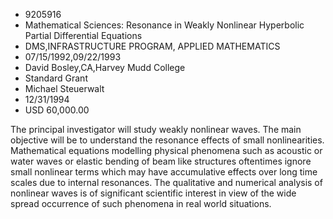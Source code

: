 
* 9205916
* Mathematical Sciences: Resonance in Weakly Nonlinear Hyperbolic Partial Differential Equations
* DMS,INFRASTRUCTURE PROGRAM, APPLIED MATHEMATICS
* 07/15/1992,09/22/1993
* David Bosley,CA,Harvey Mudd College
* Standard Grant
* Michael Steuerwalt
* 12/31/1994
* USD 60,000.00

The principal investigator will study weakly nonlinear waves. The main
objective will be to understand the resonance effects of small nonlinearities.
Mathematical equations modelling physical phenomena such as acoustic or water
waves or elastic bending of beam like structures oftentimes ignore small
nonlinear terms which may have accumulative effects over long time scales due to
internal resonances. The qualitative and numerical analysis of nonlinear waves
is of significant scientific interest in view of the wide spread occurrence of
such phenomena in real world situations.
